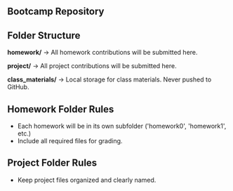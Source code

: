 ## Bootcamp Repository



## Folder Structure

**homework/** -> All homework contributions will be submitted here.

**project/** -> All project contributions will be submitted here.

**class\_materials/** -> Local storage for class materials. Never pushed to GitHub.



## Homework Folder Rules

- Each homework will be in its own subfolder ('homework0', 'homework1', etc.)
- Include all required files for grading.



## Project Folder Rules

- Keep project files organized and clearly named.
